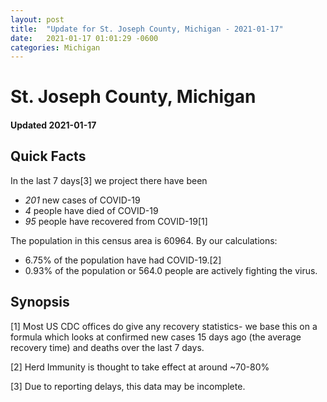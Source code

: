 ```yaml
---
layout: post
title:  "Update for St. Joseph County, Michigan - 2021-01-17"
date:   2021-01-17 01:01:29 -0600
categories: Michigan
---
```


# St. Joseph County, Michigan
#### Updated 2021-01-17

## Quick Facts

In the last 7 days[3] we project there have been
- *201* new cases of COVID-19
- *4* people have died of COVID-19
- *95* people have recovered from COVID-19[1]

The population in this census area is 60964. By our calculations:
- 6.75% of the population have had COVID-19.[2]
- 0.93% of the population or 564.0 people are actively fighting the virus.

## Synopsis




[1] Most US CDC offices do give any recovery statistics- we base this on a formula which looks at confirmed new cases
15 days ago (the average recovery time) and deaths over the last 7 days.

[2] Herd Immunity is thought to take effect at around ~70-80%

[3] Due to reporting delays, this data may be incomplete.
 
    